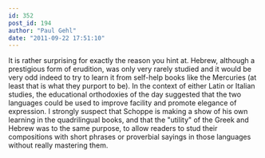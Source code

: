 ```yaml
---
id: 352
post_id: 194
author: "Paul Gehl"
date: "2011-09-22 17:51:10"
---
```

It is rather surprising for exactly the reason you hint at. Hebrew, although a prestigious form of erudition, was only very rarely studied and it would be very odd indeed to try to learn it from self-help books like the Mercuries (at least that is what they purport to be). In the context of either Latin or Italian studies, the educational orthodoxies of the day suggested that the two languages could be used to improve facility and promote elegance of expression. I strongly suspect that Schoppe is making a show of his own learning in the quadrilingual books, and that the "utility" of the Greek and Hebrew was to the same purpose, to allow readers to stud their compositions with short phrases or proverbial sayings in those languages without really mastering them.
